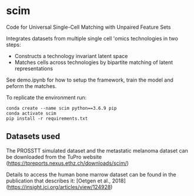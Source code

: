 # scim
Code for Universal Single-Cell Matching with Unpaired Feature Sets

Integrates datasets from multiple single cell 'omics technologies in two steps:
* Constructs a technology invariant latent space
* Matches cells across technologies by bipartite matching of latent representations
  
See demo.ipynb for how to setup the framework, train the model and peform the matches.

To replicate the environment run:
```
conda create --name scim python==3.6.9 pip
conda activate scim
pip install -r requirements.txt
```
## Datasets used

The PROSSTT simulated dataset and the metastatic melanoma dataset can be
downloaded from the TuPro website (https://tpreports.nexus.ethz.ch/downloads/scim/)

Details to access the human bone marrow dataset can be found in the publication that
describes it: [Oetgen et al., 2018] (https://insight.jci.org/articles/view/124928)

